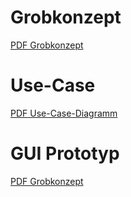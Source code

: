 # Grobkonzept

[PDF Grobkonzept](https://github.com/NiklasBleicher/IoT/blob/main/Files/Grobkonzept.pdf)

# Use-Case

[PDF Use-Case-Diagramm]()

# GUI Prototyp

[PDF Grobkonzept](https://github.com/NiklasBleicher/IoT/blob/main/Files/HighHeros_Grobentwurf.pdf)

